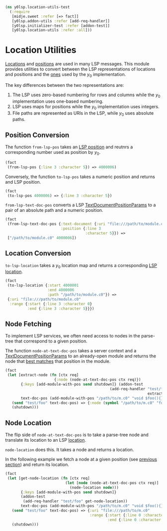 ```clojure
(ns y0lsp.location-utils-test
  (:require
   [midje.sweet :refer [=> fact]]
   [y0lsp.addon-utils :refer [add-req-handler]]
   [y0lsp.initializer-test :refer [addon-test]]
   [y0lsp.location-utils :refer :all]))

```
# Location Utilities

[Locations](https://microsoft.github.io/language-server-protocol/specifications/lsp/3.17/specification/#location)
and
[positions](https://microsoft.github.io/language-server-protocol/specifications/lsp/3.17/specification/#position)
are used in many LSP messages. This module provides utilities to convert
between the LSP representations of locations and positions and the
[ones](../..//doc/location_util.md) used by the $y_0$ implementation.

The key differences between the two representations are:

1. The LSP uses zero-based numbering for rows and columns while the $y_0$
   implementation uses one-based numbering.
2. LSP uses maps for positions while the $y_0$ implementation uses integers.
3. File paths are represented as URIs in the LSP, while $y_0$ uses absolute
   paths.

## Position Conversion

The function `from-lsp-pos` takes an [LSP
position](https://microsoft.github.io/language-server-protocol/specifications/lsp/3.17/specification/#position)
and reutnrs a corresponding number used as position by $y_0$.
```clojure
(fact
 (from-lsp-pos {:line 3 :character 5}) => 4000006)

```
Conversely, the function `to-lsp-pos` takes a numeric position and returns
and LSP position.
```clojure
(fact
 (to-lsp-pos 4000006) => {:line 3 :character 5})

```
`from-lsp-text-doc-pos` converts a LSP
[TextDocumentPositionParams](https://microsoft.github.io/language-server-protocol/specifications/lsp/3.17/specification/#textDocumentPositionParams)
to a pair of an absolute path and a numeric position.
```clojure
(fact
 (from-lsp-text-doc-pos {:text-document {:uri "file:///path/to/module.c0"}
                         :position {:line 3
                                    :character 5}}) =>
 ["/path/to/module.c0" 4000006])

```
## Location Conversion

`to-lsp-location` takes a $y_0$ location map and returns a corresponding [LSP
location](https://microsoft.github.io/language-server-protocol/specifications/lsp/3.17/specification/#location).
```clojure
(fact
 (to-lsp-location {:start 4000001
                   :end 4000006
                   :path "/path/to/module.c0"}) =>
 {:uri "file:///path/to/module.c0"
  :range {:start {:line 3 :character 0}
          :end {:line 3 :character 5}}})

```
## Node Fetching

To implement LSP services, we often need access to nodes in the parse-tree
that correspond to a given position.

The function `node-at-text-doc-pos` takes a server context and a
[TextDocumentPositionParams](https://microsoft.github.io/language-server-protocol/specifications/lsp/3.17/specification/#textDocumentPositionParams)
to an already-open module and returns the node that [best
matches](tree_index.md#positions-and-nodes) that position in the module.
```clojure
(fact
 (let [extract-node (fn [ctx req]
                      {:node (node-at-text-doc-pos ctx req)})
       {:keys [add-module-with-pos send shutdown]} (addon-test
                                               (add-req-handler "test/foo"
                                                                extract-node))
       text-doc-pos (add-module-with-pos "/path/to/m.c0" "void $foo(){}")]
   (send "test/foo" text-doc-pos) => {:node (symbol "/path/to/m.c0" "foo")}
   (shutdown)))

```
## Node Location

The flip side of `node-at-text-doc-pos` is to take a parse-tree node and
translate its location to an LSP
[location](https://microsoft.github.io/language-server-protocol/specifications/lsp/3.17/specification/#location).

`node-location` does this. It takes a node and returns a location.

In the following example we fetch a node at a given position (see [previous
section](#node-fetching)) and return its location.
```clojure
(fact
 (let [get-node-location (fn [ctx req]
                           (let [node (node-at-text-doc-pos ctx req)]
                             (node-location node)))
       {:keys [add-module-with-pos send shutdown]}
       (addon-test
        (add-req-handler "test/foo" get-node-location))
       text-doc-pos (add-module-with-pos "/path/to/m.c0" "void $foo(){}")]
   (send "test/foo" text-doc-pos) => {:uri "file:///path/to/m.c0"
                                      :range {:start {:line 0 :character 4}
                                              :end {:line 0 :character 8}}}
   (shutdown)))
```

